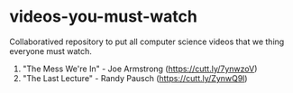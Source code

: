 # videos-you-must-watch
Collaboratived repository to put all computer science videos that we thing everyone must watch.

1. "The Mess We're In" - Joe Armstrong (https://cutt.ly/7ynwzoV)
2. "The Last Lecture" - Randy Pausch (https://cutt.ly/ZynwQ9l)
